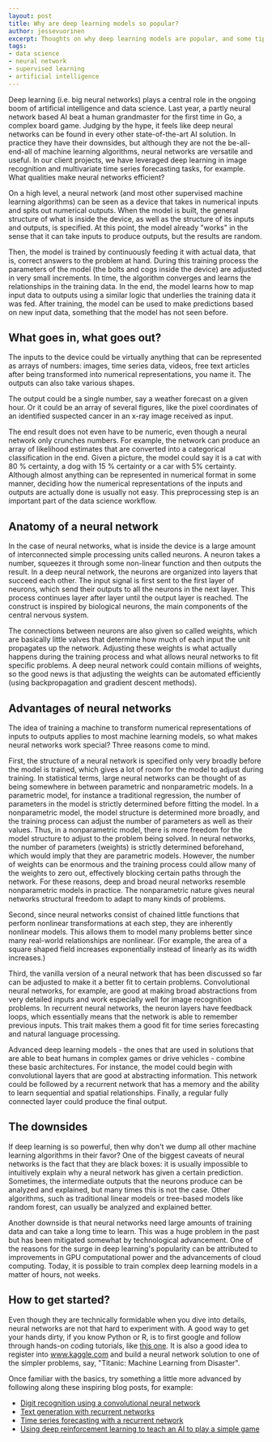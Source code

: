 ```yaml
---
layout: post
title: Why are deep learning models so popular?
author: jessevuorinen
excerpt: Thoughts on why deep learning models are popular, and some tips on how to get started with them.
tags:
- data science
- neural network
- supervised learning
- artificial intelligence
---
```


Deep learning (i.e. big neural networks) plays a central role in the ongoing boom of artificial intelligence and data science. Last year, a partly neural network based AI beat a human grandmaster for the first time in Go, a complex board game. Judging by the hype, it feels like deep neural networks can be found in every other state-of-the-art AI solution. In practice they have their downsides, but although they are not the be-all-end-all of machine learning algorithms, neural networks are versatile and useful. In our client projects, we have leveraged deep learning in image recognition and multivariate time series forecasting tasks, for example. What qualities make neural networks efficient?

On a high level, a neural network (and most other supervised machine learning algorithms) can be seen as a device that takes in numerical inputs and spits out numerical outputs. When the model is built, the general structure of what is inside the device, as well as the structure of its inputs and outputs, is specified. At this point, the model already "works" in the sense that it can take inputs to produce outputs, but the results are random. 

Then, the model is trained by continuously feeding it with actual data, that is, correct answers to the problem at hand. During this training process the parameters of the model (the bolts and cogs inside the device) are adjusted in very small increments. In time, the algorithm converges and learns the relationships in the training data. In the end, the model learns how to map input data to outputs using a similar logic that underlies the training data it was fed. After training, the model can be used to make predictions based on new input data, something that the model has not seen before.

## What goes in, what goes out?

The inputs to the device could be virtually anything that can be represented as arrays of numbers: images, time series data, videos, free text articles after being transformed into numerical representations, you name it. The outputs can also take various shapes. 

The output could be a single number, say a weather forecast on a given hour. Or it could be an array of several figures, like the pixel coordinates of an identified suspected cancer in an x-ray image received as input. 

The end result does not even have to be numeric, even though a neural network only crunches numbers. For example, the network can produce an array of likelihood estimates that are converted into a categorical classification in the end. Given a picture, the model could say it is a cat with 80 % certainty, a dog with 15 % certainty or a car with 5% certainty. Although almost anything can be represented in numerical format in some manner, deciding how the numerical representations of the inputs and outputs are actually done is usually not easy. This preprocessing step is an important part of the data science workflow.

## Anatomy of a neural network

In the case of neural networks, what is inside the device is a large amount of interconnected simple processing units called neurons. A neuron takes a number, squeezes it through some non-linear function and then outputs the result. In a deep neural network, the neurons are organized into layers that succeed each other. The input signal is first sent to the first layer of neurons, which send their outputs to all the neurons in the next layer. This process continues layer after layer until the output layer is reached. The construct is inspired by biological neurons, the main components of the central nervous system.

The connections between neurons are also given so called weights, which are basically little valves that determine how much of each input the unit propagates up the network. Adjusting these weights is what actually happens during the training process and what allows neural networks to fit specific problems. A deep neural network could contain millions of weights, so the good news is that adjusting the weights can be automated efficiently (using backpropagation and gradient descent methods).

## Advantages of neural networks

The idea of training a machine to transform numerical representations of inputs to outputs applies to most machine learning models, so what makes neural networks work special? Three reasons come to mind.

First, the structure of a neural network is specified only very broadly before the model is trained, which gives a lot of room for the model to adjust during training. In statistical terms, large neural networks can be thought of as being somewhere in between parametric and nonparametric models. In a parametric model, for instance a traditional regression, the number of parameters in the model is strictly determined before fitting the model. In a nonparametric model, the model structure is determined more broadly, and the training process can adjust the number of parameters as well as their values. Thus, in a nonparametric model, there is more freedom for the model structure to adjust to the problem being solved. In neural networks, the number of parameters (weights) is strictly determined beforehand, which would imply that they are parametric models. However, the number of weights can be enormous and the training process could allow many of the weights to zero out, effectively blocking certain paths through the network. For these reasons, deep and broad neural networks resemble nonparametric models in practice. The nonparametric nature gives neural networks structural freedom to adapt to many kinds of problems. 

Second, since neural networks consist of chained little functions that perform nonlinear transformations at each step, they are inherently nonlinear models. This allows them to model many problems better since many real-world relationships are nonlinear. (For example, the area of a square shaped field increases exponentially instead of linearly as its width increases.)

Third, the vanilla version of a neural network that has been discussed so far can be adjusted to make it a better fit to certain problems. Convolutional neural networks, for example, are good at making broad abstractions from very detailed inputs and work especially well for image recognition problems. In recurrent neural networks, the neuron layers have feedback loops, which essentially means that the network is able to remember previous inputs. This trait makes them a good fit for time series forecasting and natural language processing. 

Advanced deep learning models - the ones that are used in solutions that are able to beat humans in complex games or drive vehicles - combine these basic architectures. For instance, the model could begin with convolutional layers that are good at abstracting information. This network could be followed by a recurrent network that has a memory and the ability to learn sequential and spatial relationships. Finally, a regular fully connected layer could produce the final output.

## The downsides

If deep learning is so powerful, then why don't we dump all other machine learning algorithms in their favor? One of the biggest caveats of neural networks is the fact that they are black boxes: it is usually impossible to intuitively explain why a neural network has given a certain prediction. Sometimes, the intermediate outputs that the neurons produce can be analyzed and explained, but many times this is not the case. Other algorithms, such as traditional linear models or tree-based models like random forest, can usually be analyzed and explained better.

Another downside is that neural networks need large amounts of training data and can take a long time to learn. This was a huge problem in the past but has been mitigated somewhat by technological advancement. One of the reasons for the surge in deep learning's popularity can be attributed to improvements in GPU computational power and the advancements of cloud computing. Today, it is possible to train complex deep learning models in a matter of hours, not weeks.

## How to get started?

Even though they are technically formidable when you dive into details, neural networks are not that hard to experiment with. A good way to get your hands dirty, if you know Python or R, is to first google and follow through hands-on coding tutorials, like [this one](https://machinelearningmastery.com/tutorial-first-neural-network-python-keras/). It is also a good idea to register into www.kaggle.com and build a neural network solution to one of the simpler problems, say, "Titanic: Machine Learning from Disaster". 

Once familiar with the basics, try something a little more advanced by following along these inspiring blog posts, for example:
* [Digit recognition using a convolutional neural network](https://yashk2810.github.io/Applying-Convolutional-Neural-Network-on-the-MNIST-dataset/)
* [Text generation with recurrent networks](http://karpathy.github.io/2015/05/21/rnn-effectiveness/)
* [Time series forecasting with a recurrent network](https://machinelearningmastery.com/time-series-prediction-lstm-recurrent-neural-networks-python-keras/)
* [Using deep reinforcement learning to teach an AI to play a simple game](https://keon.io/deep-q-learning/)
